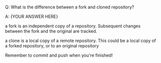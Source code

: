 Q: What is the difference between a fork and cloned repository?

A: {YOUR ANSWER HERE}

a fork is an independent copy of a repository.  Subsequent changes between the fork and the original are tracked.

a clone is a local copy of a remote repository.  This could be a local copy of a forked repository, or to an original repository

Remember to commit and push when you're finished!